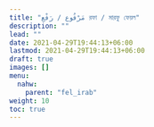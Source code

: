 ```yaml
---
title: "مَرْفُوع / رَفْع রফা / মারফু ফেয়ল"
description: ""
lead: ""
date: 2021-04-29T19:44:13+06:00
lastmod: 2021-04-29T19:44:13+06:00
draft: true
images: []
menu: 
  nahw:
    parent: "fel_irab"
weight: 10
toc: true
---
```



